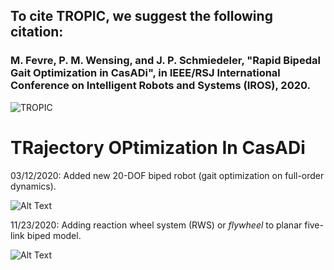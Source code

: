 
## To cite TROPIC, we suggest the following citation:

### M. Fevre, P. M. Wensing, and J. P. Schmiedeler, "Rapid Bipedal Gait Optimization in CasADi", in IEEE/RSJ International Conference on Intelligent Robots and Systems (IROS), 2020.




![TROPIC](https://github.com/fevrem/TOPIC/blob/master/logo.png)

# TRajectory OPtimization In CasADi

03/12/2020: Added new 20-DOF biped robot (gait optimization on full-order dynamics).


![Alt Text](https://github.com/fevrem/TOPIC/blob/master/examples/spatial-20-dof-biped/anim_biped_20_DOF.gif)



11/23/2020: Adding reaction wheel system (RWS) or *flywheel* to planar five-link biped model.


![Alt Text](https://github.com/fevrem/TOPIC/blob/master/examples/planar-8-dof-biped-flywheel/planar-8-dof-biped-flywheel.gif)

